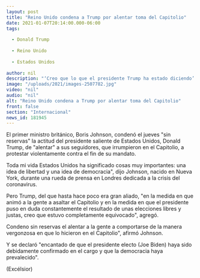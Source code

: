 ```yaml
---
layout: post
title: "Reino Unido condena a Trump por alentar toma del Capitolio"
date: 2021-01-07T20:14:00.000-06:00
tags:
  
  - Donald Trump
  
  - Reino Unido
  
  - Estados Unidos
  
author: nil
description: "‘Creo que lo que el presidente Trump ha estado diciendo’ sobre la victoria de su rival demócrata Joe Biden ‘está mal’, dijo el primer ministro británico, Boris Johnson"
image: "/uploads/2021/images-2507782.jpg"
video: "nil"
audio: "nil"
alt: "Reino Unido condena a Trump por alentar toma del Capitolio"
front: false
section: "Internacional"
news_id: 181945
---
```


El primer ministro británico, Boris Johnson, condenó el jueves "sin reservas" la actitud del presidente saliente de Estados Unidos, Donald Trump, de "alentar" a sus seguidores, que irrumpieron en el Capitolio, a protestar violentamente contra el fin de su mandato.

Toda mi vida Estados Unidos ha significado cosas muy importantes: una idea de libertad y una idea de democracia", dijo Johnson, nacido en Nueva York, durante una rueda de prensa en Londres dedicada a la crisis del coronavirus.

Pero Trump, del que hasta hace poco era gran aliado, "en la medida en que animó a la gente a asaltar el Capitolio y en la medida en que el presidente puso en duda constantemente el resultado de unas elecciones libres y justas, creo que estuvo completamente equivocado", agregó.

Condeno sin reservas el alentar a la gente a comportarse de la manera vergonzosa en que lo hicieron en el Capitolio", afirmó Johnson.

Y se declaró "encantado de que el presidente electo (Joe Biden) haya sido debidamente confirmado en el cargo y que la democracia haya prevalecido".

(Excélsior)